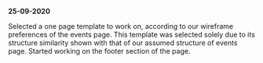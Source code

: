 **25-09-2020**

Selected a one page template to work on, according to our wireframe preferences of the events page. This template was selected solely due to its structure similarity shown with that of our assumed structure of events page. Started working on the footer section of the page.
